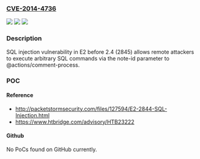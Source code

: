 ### [CVE-2014-4736](https://cve.mitre.org/cgi-bin/cvename.cgi?name=CVE-2014-4736)
![](https://img.shields.io/static/v1?label=Product&message=n%2Fa&color=blue)
![](https://img.shields.io/static/v1?label=Version&message=n%2Fa&color=blue)
![](https://img.shields.io/static/v1?label=Vulnerability&message=n%2Fa&color=brighgreen)

### Description

SQL injection vulnerability in E2 before 2.4 (2845) allows remote attackers to execute arbitrary SQL commands via the note-id parameter to @actions/comment-process.

### POC

#### Reference
- http://packetstormsecurity.com/files/127594/E2-2844-SQL-Injection.html
- https://www.htbridge.com/advisory/HTB23222

#### Github
No PoCs found on GitHub currently.

